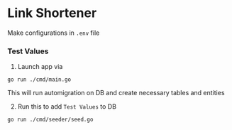 # Link Shortener

Make configurations in `.env` file

### Test Values
1. Launch app via
```shell
go run ./cmd/main.go
```
This will run automigration on DB and create necessary tables and entities

2. Run this to add `Test Values` to DB
```shell
go run ./cmd/seeder/seed.go
```